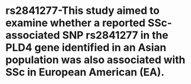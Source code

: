 # rs2841277-This study aimed to examine whether a reported SSc-associated SNP rs2841277 in the PLD4 gene identified in an Asian population was also associated with SSc in European American (EA).
